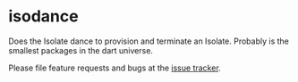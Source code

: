 # isodance

Does the Isolate dance to provision and terminate an Isolate. Probably is the smallest packages in the dart universe.



Please file feature requests and bugs at the [issue tracker][tracker].

[tracker]: http://example.com/issues/replaceme
